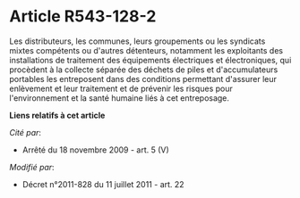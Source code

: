 # Article R543-128-2

Les distributeurs, les communes, leurs groupements ou les syndicats mixtes compétents ou d'autres détenteurs, notamment les
exploitants des installations de traitement des équipements électriques et électroniques, qui procèdent à la collecte séparée
des déchets de piles et d'accumulateurs portables les entreposent dans des conditions permettant d'assurer leur enlèvement et
leur traitement et de prévenir les risques pour l'environnement et la santé humaine liés à cet entreposage.

**Liens relatifs à cet article**

_Cité par_:

  - Arrêté du 18 novembre 2009 - art. 5 (V)

_Modifié par_:

  - Décret n°2011-828 du 11 juillet 2011 - art. 22
